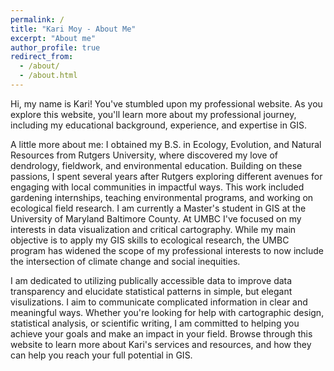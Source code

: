```yaml
---
permalink: /
title: "Kari Moy - About Me"
excerpt: "About me"
author_profile: true
redirect_from: 
  - /about/
  - /about.html
---
```


Hi, my name is Kari! You've stumbled upon my professional website. As you explore this website, you'll learn more about my professional journey, including my educational background, experience, and expertise in GIS.

A little more about me: I obtained my B.S. in Ecology, Evolution, and Natural Resources from Rutgers University, where discovered my love of dendrology, fieldwork, and environmental education. Building on these passions, I spent several years after Rutgers exploring different avenues for engaging with local communities in impactful ways. This work included gardening internships, teaching environmental programs, and working on ecological field research. I am currently a Master's student in GIS at the University of Maryland Baltimore County. At UMBC I've focused on my interests in data visualization and critical cartography. While my main objective is to apply my GIS skills to ecological research, the UMBC program has widened the scope of my professional interests to now include the intersection of climate change and social inequities.

I am dedicated to utilizing publically accessible data to improve data transparency and elucidate statistical patterns in simple, but elegant visulizations. I aim to communicate complicated information in clear and meaningful ways. Whether you're looking for help with cartographic design, statistical analysis, or scientific writing, I am committed to helping you achieve your goals and make an impact in your field. Browse through this website to learn more about Kari's services and resources, and how they can help you reach your full potential in GIS.
